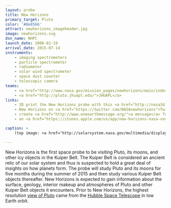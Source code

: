 ```yaml
---
layout: probe
title: New Horizons
primary_target: Pluto
color: '#8e8566'
attract: newhorizons_imageheader.jpg
image: newhorizons.svg
dsn_name: NHPC
launch_date: 2006-01-19
arrival_date: 2015-07-14
instruments:
    - imaging spectrometers
    - particle spectrometer
    - radiometer
    - solar wind spectrometer
    - space dust counter
    - telescopic camera
teams:
    - <a href="http://www.nasa.gov/mission_pages/newhorizons/main/index.html">NASA</a>
    - <a href="http://pluto.jhuapl.edu/">JHUAPL</a>
links:
    - 3D print the New Horizons probe with this <a href="http://nasa3d.arc.nasa.gov/detail/new-horizons">.stl file</a>
    - New Horizons on <a href="https://twitter.com/NASAnewhorizons">Twitter</a>
    - create <a href="http://www.oneearthmessage.org/">a message</a> for New Horizons to carry on its journey beyond the solar system
    - an <a href="https://itunes.apple.com/us/app/new-horizons-nasa-voyage-to/id473217882?mt=8">iPhone/iPad app</a> detailing New Horizons' mission and updates

caption: >
    (top image: <a href="http://solarsystem.nasa.gov/multimedia/display.cfm?Category=Planets&IM_ID=20233">Pluto</a> as seen by New Horizons on July 13, 2015, NASA/JHUAPL/SWRI)

---
```

New Horizons is the first space probe to be visiting Pluto, its moons, and other icy objects in the Kuiper Belt. The Kuiper Belt is considered an ancient relic of our solar system and thus is suspected to hold a great deal of insights on how planets form. The probe will study Pluto and its moons for five months during the summer of 2015 and then study various Kuiper Belt objects thereafter. New Horizons is expected to gain information about the surface, geology, interior makeup and atmospheres of Pluto and other Kuiper Belt objects it encounters. Prior to New Horizons, the highest resolution <a href="http://www.nasa.gov/mission_pages/hubble/science/pluto-20100204.html">view of Pluto</a> came from the <a href="https://en.wikipedia.org/wiki/Hubble_Space_Telescope">Hubble Space Telescope</a> in low Earth orbit.

